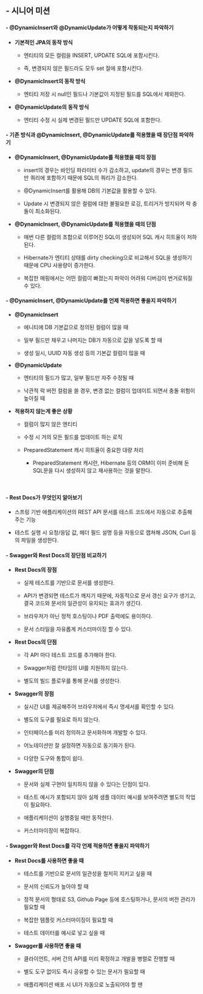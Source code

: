 ## - 시니어 미션

#### - @DynamicInsert와 @DynamicUpdate가 어떻게 작동되는지 파악하기

- **기본적인 JPA의 동작 방식**

    - 엔티티의 모든 컬럼을 INSERT, UPDATE SQL에 포함시킨다.

    - 즉, 변경되지 않은 필드라도 모두 set 절에 포함시킨다.

- **@DynamicInsert의 동작 방식**

    - 엔티티 저장 시 null인 필드나 기본값이 지정된 필드를 SQL에서 제외한다.

- **@DynamicUpdate의 동작 방식**

    - 엔티티 수정 시 실제 변경된 필드만 UPDATE SQL에 포함한다.

#### - 기존 방식과 @DynamicInsert, @DynamicUpdate를 적용했을 때 장단점 파악하기

- **@DynamicInsert, @DynamicUpdate를 적용했을 때의 장점**

    - insert의 경우는 바인딩 파라미터 수가 감소하고, update의 경우는 변경 필드만 쿼리에 포함하기 때문에 SQL의 쿼리가 감소한다.

    - @DynamicInsert를 활용해 DB의 기본값을 활용할 수 있다.

    - Update 시 변경되지 않은 컬럼에 대한 불필요한 로깅, 트리거가 방지되어 락 충돌이 최소화된다.

- **@DynamicInsert, @DynamicUpdate를 적용했을 때의 단점**

    - 매번 다른 컬럼의 조합으로 이루어진 SQL이 생성되어 SQL 캐시 히트율이 저하된다.

    - Hibernate가 엔티티 상태를 dirty checking으로 비교해서 SQL을 생성하기 때문에 CPU 사용량이 증가한다.

    - 복잡한 매핑에서는 어떤 컬럼이 빠졌는지 파악이 어려워 디버깅이 번거로워질 수 있다.

#### - @DynamicInsert, @DynamicUpdate를 언제 적용하면 좋을지 파악하기

- **@DynamicInsert**

    - 에니티에 DB 기본값으로 정의된 컬럼이 많을 때

    - 일부 필드만 채우고 나머지는 DB가 자동으로 값을 넣도록 할 때

    - 생성 일시, UUID 자동 생성 등의 기본값 컬럼이 많을 때

- **@DynamicUpdate**

    - 엔티티의 필드가 많고, 일부 필드만 자주 수정될 때

    - 낙관적 락 버전 컬럼을 쓸 경우, 변경 없는 컬럼이 업데이트 되면서 충돌 위험이 높아질 때

- **적용하지 않는게 좋은 상황**

    - 컬럼이 많지 않은 엔티티

    - 수정 시 거의 모든 필드를 업데이트 하는 로직

    - PreparedStatement 캐시 히트율이 중요한 대량 처리

        - PreparedStatement 캐시란, Hibernate 등의 ORM이 이미 준비해 둔 SQL문을 다시 생성하지 않고 재사용하는 것을 말한다.

<br>

#### - Rest Docs가 무엇인지 알아보기

- 스프링 기반 애플리케이션의 REST API 문서를 테스트 코드에서 자동으로 추출해 주는 기능

- 테스트 실행 시 요청/응답 값, 헤더 필드 설명 등을 자동으로 캡쳐해 JSON, Curl 등의 파일을 생성한다.

#### - Swagger와 Rest Docs의 장단점 비교하기

- **Rest Docs의 장점**

    - 실제 테스트를 기반으로 문서를 생성한다.

    - API가 변경되면 테스트가 깨지기 때문에, 자동적으로 문서 갱신 요구가 생기고, 결국 코드와 문서의 일관성이 유지되는 효과가 생긴다.

    - 브라우저가 아닌 정적 호스팅이나 PDF 출력에도 용이하다.

    - 문서 스타일을 자유롭게 커스터마이징 할 수 있다.

- **Rest Docs의 단점**

    - 각 API 마다 테스트 코드를 추가해야 한다.

    - Swagger처럼 런타임의 UI를 지원하지 않는다.

    - 별도의 빌드 플로우를 통해 문서를 생성한다.

- **Swagger의 장점**

    - 실시간 UI를 제공해주어 브라우저에서 즉시 명세서를 확인할 수 있다.

    - 별도의 도구를 필요로 하지 않는다.

    - 인터페이스를 미리 정의하고 문서화하며 개발할 수 있다.

    - 어노테이션만 잘 설정하면 자동으로 동기화가 된다.

    - 다양한 도구와 통합이 쉽다.

- **Swagger의 단점**

    - 문서와 실제 구현이 일치하지 않을 수 있다는 단점이 있다.

    - 테스트 예시가 포함되지 않아 실제 샘플 데이터 예시를 보여주려면 별도의 작업이 필요하다.

    - 애플리케이션이 실행중일 때만 동작한다.

    - 커스터마이징이 복잡하다.

#### - Swagger와 Rest Docs를 각각 언제 적용하면 좋을지 파악하기

- **Rest Docs를 사용하면 좋을 때**

    - 테스트를 기반으로 문서의 일관성을 철저히 지키고 싶을 때

    - 문서의 신뢰도가 높아야 할 때

    - 정적 문서의 형태로 S3, Github Page 등에 호스팅하거나, 문서의 버전 관리가 필요할 때

    - 복잡한 템플릿 커스터마이징이 필요할 때

    - 테스트 데이터를 예시로 넣고 싶을 때

- **Swagger를 사용하면 좋을 때**

    - 클라이언트, 서버 간의 API를 미리 확정하고 개발을 병렬로 진행할 때

    - 별도 도구 없이도 즉시 공유할 수 있는 문서가 필요할 때

    - 애플리케이션 배포 시 UI가 자동으로 노출되어야 할 땐